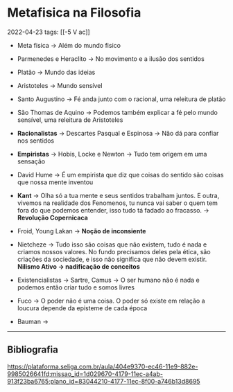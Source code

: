 # Metafisica na Filosofia
2022-04-23
tags: [[-5 V ac]]

* Meta fisica → Além do mundo fisico

* Parmenedes e Heraclito → No movimento e a ilusão dos sentidos
* Platão → Mundo das ideias
* Aristoteles → Mundo sensível
* Santo Augustino → Fé anda junto com o racional, uma releitura de platão
* São Thomas de Aquino → Podemos também explicar a fé pelo mundo sensível, uma releitura de Aristoteles
* **Racionalistas** → Descartes Pasqual e Espinosa → Não dá para confiar nos sentidos
* **Empiristas** →  Hobis, Locke e Newton → Tudo tem origem em uma sensação

* David Hume → É um empirista que diz que coisas do sentido são coisas que nossa mente inventou
* **Kant** → Olha só a tua mente e seus sentidos trabalham juntos. E outra, vivemos na realidade dos Fenomenos, tu nunca vai saber o quem tem fora do que podemos entender, isso tudo tá fadado ao fracasso. → **Revolução Copernicaca**

* Froid, Young Lakan → **Noção de inconsiente**
* Nietcheze → Tudo isso são coisas que não existem, tudo é nada e criamos nossos valores. No fundo precisamos deles pela ética, são criações da sociedade, e isso não significa que não devem existir. **Nilismo Ativo → nadificação de conceitos**


* Existencialistas → Sartre, Camus → O ser humano não é nada e podemos então criar tudo e somos livres
* Fuco → O poder não é uma coisa. O poder só existe em relação a loucura depende da episteme de cada época

* Bauman → 

----------------------------------------------- 
## Bibliografia

https://plataforma.seliga.com.br/aula/404e9370-ec46-11e9-882e-9985026641fd;missao_id=1d029670-4179-11ec-a4ab-913f23ba6765;plano_id=83044210-4177-11ec-8f00-a746b13d8695
